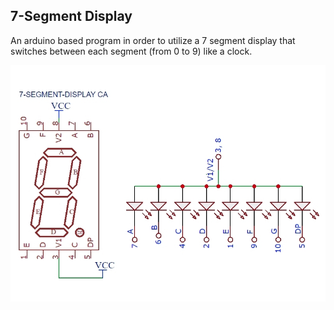 7-Segment Display
-----------------------



An arduino based program in order to utilize a 7 segment display that switches between each segment (from 0 to 9) like a clock.

![](https://raw.githubusercontent.com/AlexandrosPanag/My_Arduino_Projects/main/7-Segment-Display/SevenSigConnection.png)
